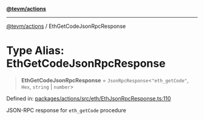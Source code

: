 [**@tevm/actions**](../README.md)

***

[@tevm/actions](../globals.md) / EthGetCodeJsonRpcResponse

# Type Alias: EthGetCodeJsonRpcResponse

> **EthGetCodeJsonRpcResponse** = `JsonRpcResponse`\<`"eth_getCode"`, `Hex`, `string` \| `number`\>

Defined in: [packages/actions/src/eth/EthJsonRpcResponse.ts:110](https://github.com/evmts/tevm-monorepo/blob/main/packages/actions/src/eth/EthJsonRpcResponse.ts#L110)

JSON-RPC response for `eth_getCode` procedure
